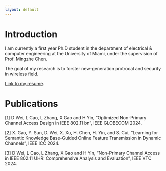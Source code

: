 ```yaml
---
layout: default
---
```


# Introduction
I am currently a first year Ph.D student in the department of electrical & computer engineering at the University of Miami, under the supervision of Prof. Mingzhe Chen. 


The goal of my research is to forster new-generation protrocal and security in wireless field.

[Link to my resume](./another-page.html).


# Publications

[1]	D Wei, L Cao, L Zhang, X Gao and H Yin, “Optimized Non-Primary Channel Access Design in IEEE 802.11 bn”, IEEE GLOBECOM 2024.

[2]	X. Gao, Y. Sun, D. Wei, X. Xu, H. Chen, H. Yin, and S. Cui, “Learning for Semantic Knowledge Base-Guided Online Feature Transmission in Dynamic Channels”, IEEE ICC 2024.

[3]	D Wei, L Cao, L Zhang, X Gao and H Yin, “Non-Primary Channel Access in IEEE 802.11 UHR: Comprehensive Analysis and Evaluation”, IEEE VTC 2024.


